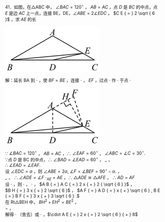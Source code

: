 41．如图，在△ABC 中， $\angle B A C = 1 2 0 ^ { \circ }$ ， $A B { = } A C$ ，点 $D$ 是 $B C$ 的中点，点 $E$ 是边 $A C$ 上一点，连接 BE，DE，$\angle A B E { = } 2 \angle E D C$ ， $C E { = } 2 \sqrt { 6 }$ ，求 $A E$ 的长

![](<../../qs_image_DB/专题1-6_二倍角的解题策略：倍半角模型与绝配角（解析版）_/baa9800cc385f78216b74d78be7370e497588b08972cee8b921f8f7bbf9918a4.jpg>)

解：延长 BA 到 $\cdot$ ，使 $B F { = } B E$ ，连接 $\cdot$ ， $E F$ ，过点 $\cdot$ 作 $\cdot$ 于点 $\cdot$

![](<../../qs_image_DB/专题1-6_二倍角的解题策略：倍半角模型与绝配角（解析版）_/ec18bb3419eaa9b8852adf8ac691ba45f3916fd7f050d4b7e1862a5b8a39fab8.jpg>)

∵ $\angle B A C = 1 2 0 ^ { \circ }$ ， $A B { = } A C$ ，∴ $\angle E A F { = } 6 0 ^ { \circ }$ ， $\angle A B C = \angle C = 3 0 ^ { \circ } .$   
∵点 $D$ 是 BC 的中点，∴ $\angle B A D = \angle E A D = 6 0 ^ { \circ }$ ， $\_$ ，  
∴ $\angle E A D = \angle E A F .$   
设 $\angle E D C = \alpha$ ，则 $\angle A B E = 2 \alpha , ~ \angle F = \angle B E F = 9 0 ^ { \circ } - \alpha .$ ，  
$\_$ ， $\therefore \angle A D E { = \angle F }$ $\cdot _ { A E } { = } A E$ ，∴ $\triangle A D E { \cong } \triangle A F E$ ， $\therefore A D { = } A F$   
设 $\cdot$ ，则 $\cdot$ ， $\cdot$ ， $A B { = } A C { = } 2 x { + } 2 { \sqrt { 6 } }$ ，  
$B H { = } 3 x { + } 2 \sqrt { 6 }$ ， $A F { = } A D { = } x { + } \sqrt { 6 } , B E { = } B F { = } 3 x { + } 3 \sqrt { 6 } .$   
在 Rt△BEH 中， $B H ^ { 2 } + E H ^ { 2 } = B E ^ { 2 }$ ，  
$-$ ，  
解得 $\cdot$ （舍去）或 $\cdot$ ，$\cdot A E { = } 2 x { = } 2 \sqrt { 6 } { + } 8$
